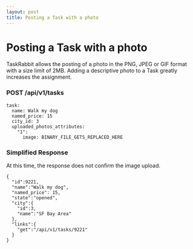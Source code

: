 ```yaml
---
layout: post
title: Posting a Task with a photo
---
```

# Posting a Task with a photo

TaskRabbit allows the posting of a photo in the PNG, JPEG or GIF format with a size limit of 2MB.
Adding a descriptive photo to a Task greatly increases the assignment.

### POST /api/v1/tasks

```
task:
  name: Walk my dog
  named_price: 15
  city_id: 3
  uploaded_photos_attributes:
    "1":
      image: BINARY_FILE_GETS_REPLACED_HERE
```

### Simplified Response

At this time, the response does not confirm the image upload.

```
{
  "id":9221,
  "name":"Walk my dog",
  "named_price": 15,
  "state":"opened",
  "city":{
    "id":3,
    "name":"SF Bay Area"
  },
  "links":{
    "get":"/api/v1/tasks/9221"
  }
}
```
